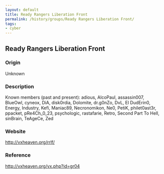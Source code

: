```yaml
---
layout: default
title: Ready Rangers Liberation Front
permalink: /history/groups/Ready Rangers Liberation Front/
tags:
- cyber
---
```


## Ready Rangers Liberation Front

### Origin
Unknown

### Description
Known members (past and present): adious, AlcoPaul, assassin007, BlueOwl, cyneox, DiA, disk0rdia, Dolomite, dr.g0nZo, DvL, El DudErin0, Energy, Industry, Kefi, Maniac89, Necronomikon, Ne0, PetiK, philet0ast3r, ppacket, pRe4Ch_0_23, psychologic, rastafarie, Retro, Second Part To Hell, sinBrain, TeAgeCe, Zed

### Website
http://vxheaven.org/rrlf/

### Reference
http://vxheaven.org/vx.php?id=gr04
